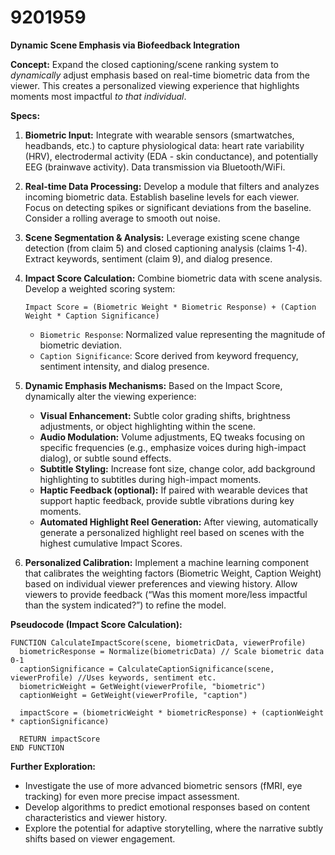 # 9201959

**Dynamic Scene Emphasis via Biofeedback Integration**

**Concept:** Expand the closed captioning/scene ranking system to *dynamically* adjust emphasis based on real-time biometric data from the viewer. This creates a personalized viewing experience that highlights moments most impactful *to that individual*.

**Specs:**

1.  **Biometric Input:** Integrate with wearable sensors (smartwatches, headbands, etc.) to capture physiological data: heart rate variability (HRV), electrodermal activity (EDA - skin conductance), and potentially EEG (brainwave activity).  Data transmission via Bluetooth/WiFi.

2.  **Real-time Data Processing:** Develop a module that filters and analyzes incoming biometric data. Establish baseline levels for each viewer.  Focus on detecting spikes or significant deviations from the baseline.  Consider a rolling average to smooth out noise.

3.  **Scene Segmentation & Analysis:** Leverage existing scene change detection (from claim 5) and closed captioning analysis (claims 1-4). Extract keywords, sentiment (claim 9), and dialog presence.

4.  **Impact Score Calculation:**  Combine biometric data with scene analysis.  Develop a weighted scoring system:

    `Impact Score = (Biometric Weight * Biometric Response) + (Caption Weight * Caption Significance)`

    *   `Biometric Response`:  Normalized value representing the magnitude of biometric deviation.
    *   `Caption Significance`:  Score derived from keyword frequency, sentiment intensity, and dialog presence.

5.  **Dynamic Emphasis Mechanisms:** Based on the Impact Score, dynamically alter the viewing experience:

    *   **Visual Enhancement:** Subtle color grading shifts, brightness adjustments, or object highlighting within the scene.
    *   **Audio Modulation:**  Volume adjustments, EQ tweaks focusing on specific frequencies (e.g., emphasize voices during high-impact dialog), or subtle sound effects.
    *   **Subtitle Styling:**  Increase font size, change color, add background highlighting to subtitles during high-impact moments.
    *   **Haptic Feedback (optional):** If paired with wearable devices that support haptic feedback, provide subtle vibrations during key moments.
    *   **Automated Highlight Reel Generation:** After viewing, automatically generate a personalized highlight reel based on scenes with the highest cumulative Impact Scores.

6.  **Personalized Calibration:** Implement a machine learning component that calibrates the weighting factors (Biometric Weight, Caption Weight) based on individual viewer preferences and viewing history.  Allow viewers to provide feedback (“Was this moment more/less impactful than the system indicated?”) to refine the model.

**Pseudocode (Impact Score Calculation):**

```
FUNCTION CalculateImpactScore(scene, biometricData, viewerProfile)
  biometricResponse = Normalize(biometricData) // Scale biometric data 0-1
  captionSignificance = CalculateCaptionSignificance(scene, viewerProfile) //Uses keywords, sentiment etc.
  biometricWeight = GetWeight(viewerProfile, "biometric")
  captionWeight = GetWeight(viewerProfile, "caption")

  impactScore = (biometricWeight * biometricResponse) + (captionWeight * captionSignificance)

  RETURN impactScore
END FUNCTION
```

**Further Exploration:**

*   Investigate the use of more advanced biometric sensors (fMRI, eye tracking) for even more precise impact assessment.
*   Develop algorithms to predict emotional responses based on content characteristics and viewer history.
*   Explore the potential for adaptive storytelling, where the narrative subtly shifts based on viewer engagement.
